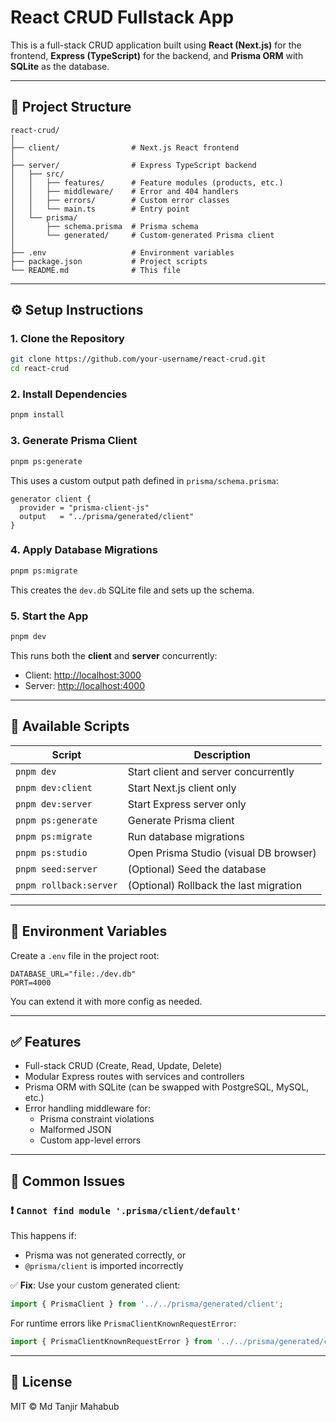 # React CRUD Fullstack App

This is a full-stack CRUD application built using **React (Next.js)** for the frontend, **Express (TypeScript)** for the backend, and **Prisma ORM** with **SQLite** as the database.

---

## 📁 Project Structure

```
react-crud/
│
├── client/                # Next.js React frontend
│
├── server/                # Express TypeScript backend
│   ├── src/
│   │   ├── features/      # Feature modules (products, etc.)
│   │   ├── middleware/    # Error and 404 handlers
│   │   ├── errors/        # Custom error classes
│   │   └── main.ts        # Entry point
│   └── prisma/
│       ├── schema.prisma  # Prisma schema
│       └── generated/     # Custom-generated Prisma client
│
├── .env                   # Environment variables
├── package.json           # Project scripts
└── README.md              # This file
```

---

## ⚙️ Setup Instructions

### 1. Clone the Repository

```bash
git clone https://github.com/your-username/react-crud.git
cd react-crud
```

### 2. Install Dependencies

```bash
pnpm install
```

### 3. Generate Prisma Client

```bash
pnpm ps:generate
```

This uses a custom output path defined in `prisma/schema.prisma`:

```prisma
generator client {
  provider = "prisma-client-js"
  output   = "../prisma/generated/client"
}
```

### 4. Apply Database Migrations

```bash
pnpm ps:migrate
```

This creates the `dev.db` SQLite file and sets up the schema.

### 5. Start the App

```bash
pnpm dev
```

This runs both the **client** and **server** concurrently:

- Client: [http://localhost:3000](http://localhost:3000)
- Server: [http://localhost:4000](http://localhost:4000)

---

## 🧪 Available Scripts

| Script            | Description                                  |
|-------------------|----------------------------------------------|
| `pnpm dev`        | Start client and server concurrently         |
| `pnpm dev:client` | Start Next.js client only                    |
| `pnpm dev:server` | Start Express server only                    |
| `pnpm ps:generate`| Generate Prisma client                       |
| `pnpm ps:migrate` | Run database migrations                      |
| `pnpm ps:studio`  | Open Prisma Studio (visual DB browser)       |
| `pnpm seed:server`| (Optional) Seed the database                 |
| `pnpm rollback:server`| (Optional) Rollback the last migration |

---

## 🔐 Environment Variables

Create a `.env` file in the project root:

```env
DATABASE_URL="file:./dev.db"
PORT=4000
```

You can extend it with more config as needed.

---

## ✅ Features

- Full-stack CRUD (Create, Read, Update, Delete)
- Modular Express routes with services and controllers
- Prisma ORM with SQLite (can be swapped with PostgreSQL, MySQL, etc.)
- Error handling middleware for:
  - Prisma constraint violations
  - Malformed JSON
  - Custom app-level errors

---

## 🐛 Common Issues

### ❗ `Cannot find module '.prisma/client/default'`

This happens if:
- Prisma was not generated correctly, or
- `@prisma/client` is imported incorrectly

✅ **Fix**: Use your custom generated client:

```ts
import { PrismaClient } from '../../prisma/generated/client';
```

For runtime errors like `PrismaClientKnownRequestError`:

```ts
import { PrismaClientKnownRequestError } from '../../prisma/generated/client/runtime';
```

---

## 📄 License

MIT © Md Tanjir Mahabub